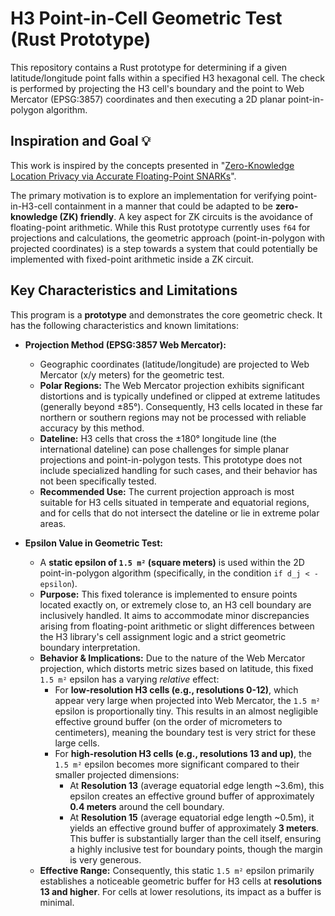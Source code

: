 
# H3 Point-in-Cell Geometric Test (Rust Prototype)

This repository contains a Rust prototype for determining if a given latitude/longitude point falls within a specified H3 hexagonal cell. The check is performed by projecting the H3 cell's boundary and the point to Web Mercator (EPSG:3857) coordinates and then executing a 2D planar point-in-polygon algorithm.

## Inspiration and Goal 💡

This work is inspired by the concepts presented in "[Zero-Knowledge Location Privacy
 via Accurate Floating-Point SNARKs](https://eprint.iacr.org/2024/1842.pdf)".

The primary motivation is to explore an implementation for verifying point-in-H3-cell containment in a manner that could be adapted to be **zero-knowledge (ZK) friendly**. A key aspect for ZK circuits is the avoidance of floating-point arithmetic. While this Rust prototype currently uses `f64` for projections and calculations, the geometric approach (point-in-polygon with projected coordinates) is a step towards a system that could potentially be implemented with fixed-point arithmetic inside a ZK circuit.

## Key Characteristics and Limitations

This program is a **prototype** and demonstrates the core geometric check. It has the following characteristics and known limitations:

-   **Projection Method (EPSG:3857 Web Mercator):**
    
    -   Geographic coordinates (latitude/longitude) are projected to Web Mercator (x/y meters) for the geometric test.
    -   **Polar Regions:** The Web Mercator projection exhibits significant distortions and is typically undefined or clipped at extreme latitudes (generally beyond ±85°). Consequently, H3 cells located in these far northern or southern regions may not be processed with reliable accuracy by this method.
    -   **Dateline:** H3 cells that cross the ±180° longitude line (the international dateline) can pose challenges for simple planar projections and point-in-polygon tests. This prototype does not include specialized handling for such cases, and their behavior has not been specifically tested.
    -   **Recommended Use:** The current projection approach is most suitable for H3 cells situated in temperate and equatorial regions, and for cells that do not intersect the dateline or lie in extreme polar areas.
-   **Epsilon Value in Geometric Test:**
    
    -   A **static epsilon of `1.5 m²` (square meters)** is used within the 2D point-in-polygon algorithm (specifically, in the condition `if d_j < -epsilon`).
    -   **Purpose:** This fixed tolerance is implemented to ensure points located exactly on, or extremely close to, an H3 cell boundary are inclusively handled. It aims to accommodate minor discrepancies arising from floating-point arithmetic or slight differences between the H3 library's cell assignment logic and a strict geometric boundary interpretation.
    -   **Behavior & Implications:** Due to the nature of the Web Mercator projection, which distorts metric sizes based on latitude, this fixed `1.5 m²` epsilon has a varying _relative_ effect:
        -   For **low-resolution H3 cells (e.g., resolutions 0-12)**, which appear very large when projected into Web Mercator, the `1.5 m²` epsilon is proportionally tiny. This results in an almost negligible effective ground buffer (on the order of micrometers to centimeters), meaning the boundary test is very strict for these large cells.
        -   For **high-resolution H3 cells (e.g., resolutions 13 and up)**, the `1.5 m²` epsilon becomes more significant compared to their smaller projected dimensions:
            -   At **Resolution 13** (average equatorial edge length ~3.6m), this epsilon creates an effective ground buffer of approximately **0.4 meters** around the cell boundary.
            -   At **Resolution 15** (average equatorial edge length ~0.5m), it yields an effective ground buffer of approximately **3 meters**. This buffer is substantially larger than the cell itself, ensuring a highly inclusive test for boundary points, though the margin is very generous.
    -   **Effective Range:** Consequently, this static `1.5 m²` epsilon primarily establishes a noticeable geometric buffer for H3 cells at **resolutions 13 and higher**. For cells at lower resolutions, its impact as a buffer is minimal.